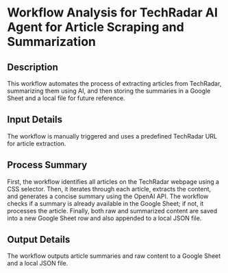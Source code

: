 # Workflow Analysis for TechRadar AI Agent for Article Scraping and Summarization

## Description
This workflow automates the process of extracting articles from TechRadar, summarizing them using AI, and then storing the summaries in a Google Sheet and a local file for future reference.

## Input Details
The workflow is manually triggered and uses a predefined TechRadar URL for article extraction.

## Process Summary
First, the workflow identifies all articles on the TechRadar webpage using a CSS selector. Then, it iterates through each article, extracts the content, and generates a concise summary using the OpenAI API. The workflow checks if a summary is already available in the Google Sheet; if not, it processes the article. Finally, both raw and summarized content are saved into a new Google Sheet row and also appended to a local JSON file.

## Output Details
The workflow outputs article summaries and raw content to a Google Sheet and a local JSON file.
